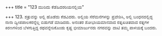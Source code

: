 +++
title = "123 ಮುರಿದು ಕೆಡೆಹಿದರರಿಯನಲ್ಲಿಯ"

+++
123. ಶತ್ರುವನ್ನು ಅಲ್ಲಿ ಹೊಡೆದು ಕೆಡವಿದರು. ಅಲ್ಲಿಯ ಸೆರೆಮನೆಗಳನ್ನು ಪ್ರವೇಶಿಸಿ, ಅಲ್ಲಿ ಬಂಧನದಲ್ಲಿದ್ದ ನಾನಾ ದ್ವೀಪಪಾಲಕರನ್ನೆಲ್ಲ ಬಿಡುಗಡೆ ಮಾಡಿದರು. ಅನಂತರ ಶೋಭಾಯಮಾನವಾದ ರತ್ನಖಚಿತವಾದ ರತ್ನಗಳ ಕಿರಣಗಳಿಂದ ಬೆಳಗುತ್ತಿದ್ದ ರಥವನ್ನೇರಿಕೊಂಡು ಕೃಷ್ಣ ಭೀಮಾರ್ಜುನರು ನಗರವನ್ನು ದಾಟಿ ತಮ್ಮ ಪಾಳಯಕ್ಕೆ ಬಂದರು.